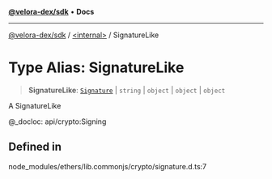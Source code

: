 [**@velora-dex/sdk**](../../README.md) • **Docs**

***

[@velora-dex/sdk](../../globals.md) / [\<internal\>](../README.md) / SignatureLike

# Type Alias: SignatureLike

> **SignatureLike**: [`Signature`](../classes/Signature.md) \| `string` \| `object` \| `object` \| `object`

A SignatureLike

 @_docloc: api/crypto:Signing

## Defined in

node\_modules/ethers/lib.commonjs/crypto/signature.d.ts:7
